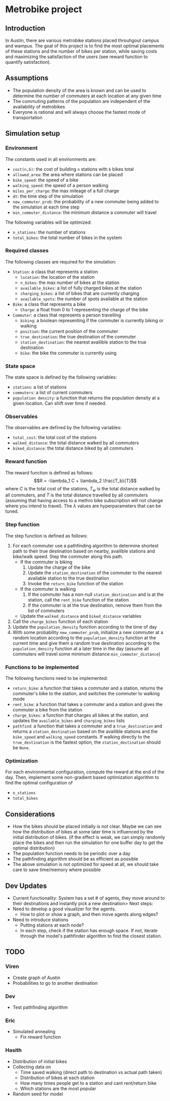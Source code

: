 # Metrobike project

## Introduction
In Austin, there are various metrobike stations placed throuhgout campus and wampus. The goal of this project is to find the most optimal placements of these stations and the number of bikes per station, while saving costs and maximizing the satisfaction of the users (see reward function to quantify satisfaction).

## Assumptions
- The population density of the area is known and can be used to determine the number of commuters at each location at any given time
- The commuting patterns of the population are independent of the availability of metrobikes
- Everyone is rational and will always choose the fastest mode of transportation


## Simulation setup
### Environment
The constants used in all environments are:
- `cost(n,b)`: the cost of building `n` stations with `b` bikes total
- `allowed_area`: the area where stations can be placed
- `bike_speed`: the speed of a bike
- `walking_speed`: the speed of a person walking
- `miles_per_charge`: the max mileage of a full charge
- `dt`: the time step of the simulation
- `new_commuter_prob`: the probability of a new commuter being added to the simulation at each time step
- `min_commuter_distance`: the minimum distance a commuter will travel

The following variables will be optimized:
- `n_stations`: the number of stations
- `total_bikes`: the total number of bikes in the system

### Required classes
The following classes are required for the simulation:
- `Station`: a class that represents a station
  - `location`: the location of the station
  - `n_bikes`: the max number of bikes at the station
  - `available_bikes`: a list of fully charged bikes at the station
  - `charging_bikes`: a list of bikes that are currently charging
  - `available_spots`: the number of spots available at the station
- `Bike`: a class that represents a bike
  - `Charge`: a float from 0 to 1 representing the charge of the bike
- `Commuter`: a class that represents a person travelling
  - `biking`: a boolean representing if the commuter is currently biking or walking
  - `position`: the current position of the commuter
  - `true_destination`: the true destination of the commuter
  - `station_destination`: the nearest availible station to the true destination
  - `bike`: the bike the commuter is currently using

### State space
The state space is defined by the following variables:
- `stations`: a list of stations
- `commuters`: a list of current commuters
- `population density`: a function that returns the population density at a given location. Can shift over time if needed.

### Observables
The observables are defined by the following variables:
- `total_cost`: the total cost of the stations
- `walked_distance`: the total distance walked by all commuters
- `biked_distance`: the total distance biked by all commuters

### Reward function
The reward function is defined as follows:
$$R = -\lambda_1 C + \lambda_2 \frac{T_b}{T}$$
where $C$ is the total cost of the stations, $T_w$ is the total distance walked by all commuters, and $T$ is the total distance travelled by all commuters (assuming that having access to a methro bike subscription will not change where you intend to travel). The $\lambda$ values are hyperparameters that can be tuned.

### Step function
The step function is defined as follows:
1. For each commuter use a pathfinding algorithm to determine shortest path to their true destination based on nearby, availible stations and bike/walk speed. Step the commuter along this path.
    - If the commuter is biking
      1. Update the charge of the bike 
      1. Update the `station_destination` of the commuter to the nearest available station to the true destination
      2. Invoke the `return_bike` function of the station
    - If the commuter is walking
      1. If the commuter has a non-null `station_destination` and is at the station, call the `rent_bike` function of the station
      2. If the commuter is at the true destination, remove them from the list of commuters
    - Update the `walked_distance` and `biked_distance` variables
2. Call the `charge_bikes` function of each station
3. Update the `population_density` function according to the time of day
4. With some probability `new_commuter_prob`, initialize a new commuter at a random location according to the `population_density` function at the current time and give them a random true destination according to the `population_density` function at a later time in the day (assume all commuters will travel some minimum distance `min_commuter_distance`)

### Functions to be implemented
The following functions need to be implemented:
- `return_bike`: a function that takes a commuter and a station, returns the commuter's bike to the station, and switches the commuter to walking mode
- `rent_bike`: a function that takes a commuter and a station and gives the commuter a bike from the station
- `charge_bikes`: a function that charges all bikes at the station, and updates the `available_bikes` and `charging_bikes` lists
- `pathfind`: a function that takes a commuter and a `true_destination` and returns a `station_destination` based on the availible stations and the `bike_speed` and `walking_speed` constants. If walking directly to the `true_destination` is the fastest option, the `station_destination` should be `None`.

### Optimization
For each environmental configuration, compute the reward at the end of the day. Then, implement some non-gradient based optimization algorithm to find the optimal configuration of
- `n_stations`
- `total_bikes`

## Considerations
- How the bikes should be placed initially is not clear. Maybe we can see how the distribution of bikes at some later time is influenced by the initial distribution of bikes. (if the effect is weak, we can simply randomly place the bikes and then run the simulation for one buffer day to get the optimal distribution)
- The population function needs to be periodic over a day
- The pathfinding algorithm should be as efficient as possible
- The above simulation is not optimized for speed at all, we should take care to save time/memory where possible

## Dev Updates
- Current functionality: System has a set # of agents, they move around to their destinations and instantly pick a new destination>
Next steps:
- Need to develop a good visualizer for the agents.
  - How to plot or show a graph, and then move agents along edges?
- Need to introduce stations
  - Putting stations at each node?
  - In each step, check if the station has enough space. If not, iterate through the model's pathfinder algorithm to find the closest station.

## TODO
### Viren
- Create graph of Austin
- Probabilities to go to another destination

### Dev
- Test pathfinding algorithm

### Eric
- Simulated annealing
  - Fix reward function

### Hasith 
- Distribution of initial bikes
- Collecting data on
  - Time saved walking (direct path to destination vs actual path taken)
  - Distribution of bikes at each station
  - How many times people get to a station and cant rent/return bike
  - Which stations are the most popular
- Random seed for model
